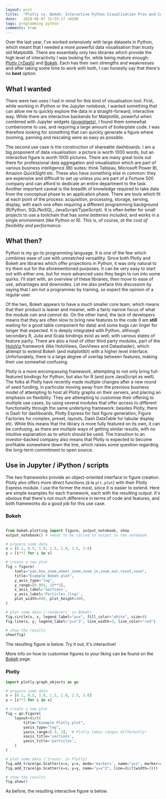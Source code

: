 ```yaml
---
layout: post
title:  "Plotly vs. Bokeh: Interactive Python Visualisation Pros and Cons"
date:   2020-06-07 15:55:17 +0100
tags: programming python
comments: true
---
```


<script src="https://cdn.bokeh.org/bokeh/release/bokeh-2.1.0.min.js" crossorigin="anonymous"></script>
<script type="text/javascript">window.PlotlyConfig = { MathJaxConfig: 'local' };</script>
<script src="https://cdn.plot.ly/plotly-latest.min.js"></script>

Over the last year, I've worked extensively with large datasets in Python, which
meant that I needed a more powerful data visualisation than trusty old
Matplotlib. There are essentially only two libraries which provide the high
level of interactivity I was looking for, while being mature enough:
[Plotly (+Dash)](https://plotly.com/) and [Bokeh](https://docs.bokeh.org/). Each
has their own strengths and weaknesses and after taking some time to work with
both, I can honestly say that there's no **best** option.

## What I wanted

There were two uses I had in mind for this kind of visualisation tool. First,
while working in iPython or the Jupyter notebook, I wanted something that can
allow me to quickly explore the data in a straight-forward, interactive way.
While there are interactive backends for Matplotlib, powerful when combined with
Jupyter widgets ([ipywidgets](https://ipywidgets.readthedocs.io)), I found them
somewhat cumbersome to use, and requiring a large amount of boilerplate code. I
was therefore looking for something that can quickly generate a figure where
zooming, panning and rescaling were as easy as possible.

The second use case is the construction of shareable dashboards. I am a big
proponent of data visualisation: a picture is worth 1000 words, but an
interactive figure is worth 1000 pictures. There are many great tools out there
for professional data aggregation and visualisation which are part of various
business intelligence (BI) suites: think Tableau, Microsoft Power BI, Amazon
QuickSight etc. These also have something else in common: they are expensive and
difficult to set up unless you are part of a Fortune 500 company and can afford
to dedicate an entire department to the task. Another important caveat is the
breadth of knowledge required to take data from the conceptual phase to an
application phase. There are tools which fit at each point of the process:
acquisition, processing, storage, serving, display, with each one often
requiring a different programming background (R/Python, SQL/NoSQL,
JavaScript/TypeScript). It is often better for small projects to use a toolchain
that has *some batteries included*, and works in a single environment (like
Python or R). This is, of course, *at the cost of flexibility and performance*.

## What then?

Python is my go-to programming language. It is one of the few which combines
ease of use with unmatched versatility. Since both Plotly and Bokeh are
libraries which offer projections in Python, it was only natural to try them out
for the aforementioned purposes. It can be very easy to start out with either
one, but for more advanced uses they begin to run into some quirks. I'll start
with, an overview of these libraries, then move to ease of use, advantages and
downsides. Let me also preface this discussion by saying that I am not a
programmer by training, so expect the opinion of a regular user.

Of the two, Bokeh appears to have a much smaller core team, which means that
their product is leaner and meaner, with a fairly narrow focus of what the
module *can* and *cannot* do. On the other hand, the lack of developers means
that they are often slow to bring new features to the code (I am **still**
waiting for a good table component for data) and some bugs can linger for longer
that expected. It is deeply integrated with Python, although secondary R, Julia
and Scala bindings exist as well, with various states of feature parity. There
are also a host of other third party modules, part of the
[HoloViz](https://holoviz.org) framework (like HoloViews, GeoViews and
Datashader), which attempt to extend Bokeh (and matplotlib!) with a higher level
interface. Unfortunately, there is a large degree of overlap between features,
making their use somewhat confusing.

Plotly is a more encompassing framework, attempting to not only bring
full-featured bindings for Python, but also for R (and pure JavaScript as well).
The folks at Plotly have recently made multiple changes after a new round of
seed funding, in particular moving away from the previous business model of
attempting to host all Plotly graphs on their servers, and placing an emphasis
on flexibility. They are attempting to customise their offering to multiple use
cases, by using several modules that offer access to different functionality
through the same underlying framework: besides Plotly, there is Dash for
dashboards, Plotly Express for fast figure generation, Figure Factories for
complex, preset, layouts, Dash DataTable for tabular display etc. While this
means that the library is more fully featured on its own, it can be confusing,
as there are multiple ways of getting similar results, with no intuitive
explanation as to which should be used. The transition to an investor-backed
company also means that Plotly is expected to become profitable somewhere down
the line, which raises some question regarding the long-term commitment to open
source.

## Use in Jupyter / iPython / scripts

The two frameworks provide an object-oriented interface to figure creation.
Plotly also offers more direct functions (à la ``plt.plot``) with their Plotly
Express module. I use the former the most, since it is easier to extend. Here
are simple examples for each framework, each with the resulting output. It's
obvious that there's not much difference in terms of code and features, and both
frameworks do a good job for this use case.

### Bokeh

``` python

from bokeh.plotting import figure, output_notebook, show
output_notebook() # needs to be called to output in the notebook

# prepare some data
x = [0.1, 0.5, 1.0, 1.5, 2.0, 2.5, 3.0]
y = [i**2 for i in x]

# create a new plot
fig = figure(
    tools="pan,box_zoom,wheel_zoom,zoom_in,zoom_out,reset,save",
    title="Example Bokeh plot",
    y_axis_type="log",
    y_range=[0.001, 10**3],
    x_axis_label='Sections',
    y_axis_label='Particles (log)',
    plot_width=600, plot_height=400,
)

# plot some data ('renderers' in Bokeh)
fig.circle(x, x, legend_label="y=x", fill_color="white", size=8)
fig.line(x, y, legend_label="y=x^2", line_width=3, line_color="red")

# show the results
show(fig)
```
The resulting figure is below. Try it out, it's interactive!
<div class="bk-root" id="214c4dff-6ee2-433f-b262-343c0a732d40" data-root-id="1821"></div>
<script type="text/javascript">
    (function() {
          var fn = function() {
            Bokeh.safely(function() {
              (function(root) {
                function embed_document(root) {
                var docs_json = '{"3106a900-e1d6-4073-a9e1-133abbc2648c":{"roots":{"references":[{"attributes":{"below":[{"id":"1832"}],"center":[{"id":"1835"},{"id":"1839"},{"id":"1867"}],"left":[{"id":"1836"}],"plot_height":400,"renderers":[{"id":"1859"},{"id":"1872"}],"title":{"id":"1822"},"toolbar":{"id":"1848"},"x_range":{"id":"1824"},"x_scale":{"id":"1828"},"y_range":{"id":"1826"},"y_scale":{"id":"1830"}},"id":"1821","subtype":"Figure","type":"Plot"},{"attributes":{},"id":"1830","type":"LogScale"},{"attributes":{},"id":"1840","type":"PanTool"},{"attributes":{"line_alpha":0.1,"line_color":"red","line_width":3,"x":{"field":"x"},"y":{"field":"y"}},"id":"1871","type":"Line"},{"attributes":{"data":{"x":[0.1,0.5,1.0,1.5,2.0,2.5,3.0],"y":[0.1,0.5,1.0,1.5,2.0,2.5,3.0]},"selected":{"id":"1880"},"selection_policy":{"id":"1881"}},"id":"1856","type":"ColumnDataSource"},{"attributes":{},"id":"1862","type":"BasicTickFormatter"},{"attributes":{"line_color":"red","line_width":3,"x":{"field":"x"},"y":{"field":"y"}},"id":"1870","type":"Line"},{"attributes":{},"id":"1843","type":"ZoomInTool"},{"attributes":{"text":"Example Bokeh plot"},"id":"1822","type":"Title"},{"attributes":{},"id":"1942","type":"UnionRenderers"},{"attributes":{},"id":"1842","type":"WheelZoomTool"},{"attributes":{"data_source":{"id":"1869"},"glyph":{"id":"1870"},"hover_glyph":null,"muted_glyph":null,"nonselection_glyph":{"id":"1871"},"selection_glyph":null,"view":{"id":"1873"}},"id":"1872","type":"GlyphRenderer"},{"attributes":{},"id":"1828","type":"LinearScale"},{"attributes":{"overlay":{"id":"1847"}},"id":"1841","type":"BoxZoomTool"},{"attributes":{"label":{"value":"y=x"},"renderers":[{"id":"1859"}]},"id":"1868","type":"LegendItem"},{"attributes":{"fill_alpha":{"value":0.1},"fill_color":{"value":"white"},"line_alpha":{"value":0.1},"line_color":{"value":"#1f77b4"},"size":{"units":"screen","value":8},"x":{"field":"x"},"y":{"field":"y"}},"id":"1858","type":"Circle"},{"attributes":{"end":1000,"start":0.001},"id":"1826","type":"Range1d"},{"attributes":{"source":{"id":"1869"}},"id":"1873","type":"CDSView"},{"attributes":{},"id":"1941","type":"Selection"},{"attributes":{"active_drag":"auto","active_inspect":"auto","active_multi":null,"active_scroll":"auto","active_tap":"auto","tools":[{"id":"1840"},{"id":"1841"},{"id":"1842"},{"id":"1843"},{"id":"1844"},{"id":"1845"},{"id":"1846"}]},"id":"1848","type":"Toolbar"},{"attributes":{},"id":"1833","type":"BasicTicker"},{"attributes":{},"id":"1846","type":"SaveTool"},{"attributes":{"bottom_units":"screen","fill_alpha":0.5,"fill_color":"lightgrey","left_units":"screen","level":"overlay","line_alpha":1.0,"line_color":"black","line_dash":[4,4],"line_width":2,"render_mode":"css","right_units":"screen","top_units":"screen"},"id":"1847","type":"BoxAnnotation"},{"attributes":{"axis":{"id":"1836"},"dimension":1,"ticker":null},"id":"1839","type":"Grid"},{"attributes":{"label":{"value":"y=x^2"},"renderers":[{"id":"1872"}]},"id":"1882","type":"LegendItem"},{"attributes":{"fill_color":{"value":"white"},"line_color":{"value":"#1f77b4"},"size":{"units":"screen","value":8},"x":{"field":"x"},"y":{"field":"y"}},"id":"1857","type":"Circle"},{"attributes":{"axis":{"id":"1832"},"ticker":null},"id":"1835","type":"Grid"},{"attributes":{"axis_label":"Particles (log)","formatter":{"id":"1864"},"ticker":{"id":"1837"}},"id":"1836","type":"LogAxis"},{"attributes":{},"id":"1844","type":"ZoomOutTool"},{"attributes":{},"id":"1880","type":"Selection"},{"attributes":{"data_source":{"id":"1856"},"glyph":{"id":"1857"},"hover_glyph":null,"muted_glyph":null,"nonselection_glyph":{"id":"1858"},"selection_glyph":null,"view":{"id":"1860"}},"id":"1859","type":"GlyphRenderer"},{"attributes":{"data":{"x":[0.1,0.5,1.0,1.5,2.0,2.5,3.0],"y":[0.010000000000000002,0.25,1.0,2.25,4.0,6.25,9.0]},"selected":{"id":"1941"},"selection_policy":{"id":"1942"}},"id":"1869","type":"ColumnDataSource"},{"attributes":{},"id":"1881","type":"UnionRenderers"},{"attributes":{},"id":"1824","type":"DataRange1d"},{"attributes":{},"id":"1845","type":"ResetTool"},{"attributes":{"items":[{"id":"1868"},{"id":"1882"}]},"id":"1867","type":"Legend"},{"attributes":{"axis_label":"Sections","formatter":{"id":"1862"},"ticker":{"id":"1833"}},"id":"1832","type":"LinearAxis"},{"attributes":{"source":{"id":"1856"}},"id":"1860","type":"CDSView"},{"attributes":{"num_minor_ticks":10},"id":"1837","type":"LogTicker"},{"attributes":{"ticker":null},"id":"1864","type":"LogTickFormatter"}],"root_ids":["1821"]},"title":"Bokeh Application","version":"2.0.2"}}';
                var render_items = [{"docid":"3106a900-e1d6-4073-a9e1-133abbc2648c","root_ids":["1821"],"roots":{"1821":"214c4dff-6ee2-433f-b262-343c0a732d40"}}];
                root.Bokeh.embed.embed_items(docs_json, render_items);
                }
                if (root.Bokeh !== undefined) {
                  embed_document(root);
                } else {
                  var attempts = 0;
                  var timer = setInterval(function(root) {
                    if (root.Bokeh !== undefined) {
                      clearInterval(timer);
                      embed_document(root);
                    } else {
                      attempts++;
                      if (attempts > 100) {
                        clearInterval(timer);
                        console.log("Bokeh: ERROR: Unable to run BokehJS code because BokehJS library is missing");
                      }
                    }
                  }, 10, root)
                }
              })(window);
            });
          };
          if (document.readyState != "loading") fn();
          else document.addEventListener("DOMContentLoaded", fn);
        })();
</script>

More info on how to customise figures to your liking can be found on the
[Bokeh](https://docs.bokeh.org/en/latest/docs/user_guide/plotting.html) page.

### Plotly

```python
import plotly.graph_objects as go

# prepare some data
x = [0.1, 0.5, 1.0, 1.5, 2.0, 2.5, 3.0]
y = [i**2 for i in x]

# create a new plot
fig = go.Figure(
    layout=dict(
        title="Example Plotly plot",
        yaxis_type="log",
        yaxis_range=[-3, 3],  # Plotly takes ranges differently!
        xaxis_title='sections',
        yaxis_title='particles',
    )
)

# plot some data ('traces' in Plotly)
fig.add_trace(go.Scatter(x=x, y=x, mode='markers', name="y=x", marker=dict(color='royalblue', size=8)))
fig.add_trace(go.Scatter(x=x, y=y, name="y=x^2", line=dict(width=3)))

# show the results
fig.show()
```
As before, the resulting interactive figure is below.

<div id="66c1cdad-5716-4bd6-8dc6-a27c73f6dd07" class="plotly-graph-div" style="height:100%; width:100%;"></div>
<script type="text/javascript">
    window.PLOTLYENV = window.PLOTLYENV || {};
    if (document.getElementById("66c1cdad-5716-4bd6-8dc6-a27c73f6dd07")) {
        Plotly.newPlot(
            '66c1cdad-5716-4bd6-8dc6-a27c73f6dd07',
            [{ "marker": { "color": "royalblue", "size": 8 }, "mode": "markers", "name": "y=x", "type": "scatter", "x": [0.1, 0.5, 1.0, 1.5, 2.0, 2.5, 3.0], "y": [0.1, 0.5, 1.0, 1.5, 2.0, 2.5, 3.0] }, { "line": { "width": 3 }, "name": "y=x^2", "type": "scatter", "x": [0.1, 0.5, 1.0, 1.5, 2.0, 2.5, 3.0], "y": [0.010000000000000002, 0.25, 1.0, 2.25, 4.0, 6.25, 9.0] }],
            { "template": { "data": { "bar": [{ "error_x": { "color": "#2a3f5f" }, "error_y": { "color": "#2a3f5f" }, "marker": { "line": { "color": "#E5ECF6", "width": 0.5 } }, "type": "bar" }], "barpolar": [{ "marker": { "line": { "color": "#E5ECF6", "width": 0.5 } }, "type": "barpolar" }], "carpet": [{ "aaxis": { "endlinecolor": "#2a3f5f", "gridcolor": "white", "linecolor": "white", "minorgridcolor": "white", "startlinecolor": "#2a3f5f" }, "baxis": { "endlinecolor": "#2a3f5f", "gridcolor": "white", "linecolor": "white", "minorgridcolor": "white", "startlinecolor": "#2a3f5f" }, "type": "carpet" }], "choropleth": [{ "colorbar": { "outlinewidth": 0, "ticks": "" }, "type": "choropleth" }], "contour": [{ "colorbar": { "outlinewidth": 0, "ticks": "" }, "colorscale": [[0.0, "#0d0887"], [0.1111111111111111, "#46039f"], [0.2222222222222222, "#7201a8"], [0.3333333333333333, "#9c179e"], [0.4444444444444444, "#bd3786"], [0.5555555555555556, "#d8576b"], [0.6666666666666666, "#ed7953"], [0.7777777777777778, "#fb9f3a"], [0.8888888888888888, "#fdca26"], [1.0, "#f0f921"]], "type": "contour" }], "contourcarpet": [{ "colorbar": { "outlinewidth": 0, "ticks": "" }, "type": "contourcarpet" }], "heatmap": [{ "colorbar": { "outlinewidth": 0, "ticks": "" }, "colorscale": [[0.0, "#0d0887"], [0.1111111111111111, "#46039f"], [0.2222222222222222, "#7201a8"], [0.3333333333333333, "#9c179e"], [0.4444444444444444, "#bd3786"], [0.5555555555555556, "#d8576b"], [0.6666666666666666, "#ed7953"], [0.7777777777777778, "#fb9f3a"], [0.8888888888888888, "#fdca26"], [1.0, "#f0f921"]], "type": "heatmap" }], "heatmapgl": [{ "colorbar": { "outlinewidth": 0, "ticks": "" }, "colorscale": [[0.0, "#0d0887"], [0.1111111111111111, "#46039f"], [0.2222222222222222, "#7201a8"], [0.3333333333333333, "#9c179e"], [0.4444444444444444, "#bd3786"], [0.5555555555555556, "#d8576b"], [0.6666666666666666, "#ed7953"], [0.7777777777777778, "#fb9f3a"], [0.8888888888888888, "#fdca26"], [1.0, "#f0f921"]], "type": "heatmapgl" }], "histogram": [{ "marker": { "colorbar": { "outlinewidth": 0, "ticks": "" } }, "type": "histogram" }], "histogram2d": [{ "colorbar": { "outlinewidth": 0, "ticks": "" }, "colorscale": [[0.0, "#0d0887"], [0.1111111111111111, "#46039f"], [0.2222222222222222, "#7201a8"], [0.3333333333333333, "#9c179e"], [0.4444444444444444, "#bd3786"], [0.5555555555555556, "#d8576b"], [0.6666666666666666, "#ed7953"], [0.7777777777777778, "#fb9f3a"], [0.8888888888888888, "#fdca26"], [1.0, "#f0f921"]], "type": "histogram2d" }], "histogram2dcontour": [{ "colorbar": { "outlinewidth": 0, "ticks": "" }, "colorscale": [[0.0, "#0d0887"], [0.1111111111111111, "#46039f"], [0.2222222222222222, "#7201a8"], [0.3333333333333333, "#9c179e"], [0.4444444444444444, "#bd3786"], [0.5555555555555556, "#d8576b"], [0.6666666666666666, "#ed7953"], [0.7777777777777778, "#fb9f3a"], [0.8888888888888888, "#fdca26"], [1.0, "#f0f921"]], "type": "histogram2dcontour" }], "mesh3d": [{ "colorbar": { "outlinewidth": 0, "ticks": "" }, "type": "mesh3d" }], "parcoords": [{ "line": { "colorbar": { "outlinewidth": 0, "ticks": "" } }, "type": "parcoords" }], "pie": [{ "automargin": true, "type": "pie" }], "scatter": [{ "marker": { "colorbar": { "outlinewidth": 0, "ticks": "" } }, "type": "scatter" }], "scatter3d": [{ "line": { "colorbar": { "outlinewidth": 0, "ticks": "" } }, "marker": { "colorbar": { "outlinewidth": 0, "ticks": "" } }, "type": "scatter3d" }], "scattercarpet": [{ "marker": { "colorbar": { "outlinewidth": 0, "ticks": "" } }, "type": "scattercarpet" }], "scattergeo": [{ "marker": { "colorbar": { "outlinewidth": 0, "ticks": "" } }, "type": "scattergeo" }], "scattergl": [{ "marker": { "colorbar": { "outlinewidth": 0, "ticks": "" } }, "type": "scattergl" }], "scattermapbox": [{ "marker": { "colorbar": { "outlinewidth": 0, "ticks": "" } }, "type": "scattermapbox" }], "scatterpolar": [{ "marker": { "colorbar": { "outlinewidth": 0, "ticks": "" } }, "type": "scatterpolar" }], "scatterpolargl": [{ "marker": { "colorbar": { "outlinewidth": 0, "ticks": "" } }, "type": "scatterpolargl" }], "scatterternary": [{ "marker": { "colorbar": { "outlinewidth": 0, "ticks": "" } }, "type": "scatterternary" }], "surface": [{ "colorbar": { "outlinewidth": 0, "ticks": "" }, "colorscale": [[0.0, "#0d0887"], [0.1111111111111111, "#46039f"], [0.2222222222222222, "#7201a8"], [0.3333333333333333, "#9c179e"], [0.4444444444444444, "#bd3786"], [0.5555555555555556, "#d8576b"], [0.6666666666666666, "#ed7953"], [0.7777777777777778, "#fb9f3a"], [0.8888888888888888, "#fdca26"], [1.0, "#f0f921"]], "type": "surface" }], "table": [{ "cells": { "fill": { "color": "#EBF0F8" }, "line": { "color": "white" } }, "header": { "fill": { "color": "#C8D4E3" }, "line": { "color": "white" } }, "type": "table" }] }, "layout": { "annotationdefaults": { "arrowcolor": "#2a3f5f", "arrowhead": 0, "arrowwidth": 1 }, "coloraxis": { "colorbar": { "outlinewidth": 0, "ticks": "" } }, "colorscale": { "diverging": [[0, "#8e0152"], [0.1, "#c51b7d"], [0.2, "#de77ae"], [0.3, "#f1b6da"], [0.4, "#fde0ef"], [0.5, "#f7f7f7"], [0.6, "#e6f5d0"], [0.7, "#b8e186"], [0.8, "#7fbc41"], [0.9, "#4d9221"], [1, "#276419"]], "sequential": [[0.0, "#0d0887"], [0.1111111111111111, "#46039f"], [0.2222222222222222, "#7201a8"], [0.3333333333333333, "#9c179e"], [0.4444444444444444, "#bd3786"], [0.5555555555555556, "#d8576b"], [0.6666666666666666, "#ed7953"], [0.7777777777777778, "#fb9f3a"], [0.8888888888888888, "#fdca26"], [1.0, "#f0f921"]], "sequentialminus": [[0.0, "#0d0887"], [0.1111111111111111, "#46039f"], [0.2222222222222222, "#7201a8"], [0.3333333333333333, "#9c179e"], [0.4444444444444444, "#bd3786"], [0.5555555555555556, "#d8576b"], [0.6666666666666666, "#ed7953"], [0.7777777777777778, "#fb9f3a"], [0.8888888888888888, "#fdca26"], [1.0, "#f0f921"]] }, "colorway": ["#636efa", "#EF553B", "#00cc96", "#ab63fa", "#FFA15A", "#19d3f3", "#FF6692", "#B6E880", "#FF97FF", "#FECB52"], "font": { "color": "#2a3f5f" }, "geo": { "bgcolor": "white", "lakecolor": "white", "landcolor": "#E5ECF6", "showlakes": true, "showland": true, "subunitcolor": "white" }, "hoverlabel": { "align": "left" }, "hovermode": "closest", "mapbox": { "style": "light" }, "paper_bgcolor": "white", "plot_bgcolor": "#E5ECF6", "polar": { "angularaxis": { "gridcolor": "white", "linecolor": "white", "ticks": "" }, "bgcolor": "#E5ECF6", "radialaxis": { "gridcolor": "white", "linecolor": "white", "ticks": "" } }, "scene": { "xaxis": { "backgroundcolor": "#E5ECF6", "gridcolor": "white", "gridwidth": 2, "linecolor": "white", "showbackground": true, "ticks": "", "zerolinecolor": "white" }, "yaxis": { "backgroundcolor": "#E5ECF6", "gridcolor": "white", "gridwidth": 2, "linecolor": "white", "showbackground": true, "ticks": "", "zerolinecolor": "white" }, "zaxis": { "backgroundcolor": "#E5ECF6", "gridcolor": "white", "gridwidth": 2, "linecolor": "white", "showbackground": true, "ticks": "", "zerolinecolor": "white" } }, "shapedefaults": { "line": { "color": "#2a3f5f" } }, "ternary": { "aaxis": { "gridcolor": "white", "linecolor": "white", "ticks": "" }, "baxis": { "gridcolor": "white", "linecolor": "white", "ticks": "" }, "bgcolor": "#E5ECF6", "caxis": { "gridcolor": "white", "linecolor": "white", "ticks": "" } }, "title": { "x": 0.05 }, "xaxis": { "automargin": true, "gridcolor": "white", "linecolor": "white", "ticks": "", "title": { "standoff": 15 }, "zerolinecolor": "white", "zerolinewidth": 2 }, "yaxis": { "automargin": true, "gridcolor": "white", "linecolor": "white", "ticks": "", "title": { "standoff": 15 }, "zerolinecolor": "white", "zerolinewidth": 2 } } }, "title": { "text": "Example Plotly plot" }, "xaxis": { "title": { "text": "Sections" } }, "yaxis": { "range": [-3, 3], "title": { "text": "Particles (log)" }, "type": "log" } },
            { "responsive": true }
        )
    };
</script>

More info on how to customise figures to your liking can be found on the
[Plotly](https://plotly.com/python/) page.

## Use as a dashboard

When it comes to using either Bokeh or Plotly in a hosted dashboard, it is
useful to understand some of the *under-the-hood* concepts. Both frameworks are
based on a producer-consumer architecture communicating over JSON. What this
means is that the Python (or R, or Julia...) part of the framework runs on the
server, and generates JSON objects, which are then passed to a JavaScript
library running browser-side. This library, `plotly.js` (a `D3.js` wrapper) or
`bokeh.js` respectively, takes care of displaying the data in the browser. In
most cases, no JS knowledge is necessary in order to use their capabilities.
Bokeh tends to have more layers of abstraction then Plotly between the Python
objects and the underlying data structure, because it *attempts to keep the two
in sync*.

It is also the case that both frameworks integrate with an existing Python-based
web server which takes care of the nitty-gritty networking:
[Flask](https://flask.palletsprojects.com/) for Plotly and
[Tornado](https://www.tornadoweb.org/en/stable/) for Bokeh. Similarly, knowledge
of the inner workings of these servers is not required, unless you plan to
heavily customize the application. It should be noted however that the Bokeh
backend, Tornado, operates over WebSockets. This means that communication
between server and client is done on a continuously connected "pipe", meaning
it's faster, asynchronous and with less overhead, allowing Bokeh apps to be more
feature-rich in terms of interactivity. On the other hand, the Plotly backend,
Flask, is a [WSGI](https://wsgi.readthedocs.io/en/latest/) microframework, which
is configured out of the box to be synchronous. Plotly dashboards can't easily
save intermediary calculations for example.


### Plotly

When it comes to Plotly, the dashboard functionality is handled by the
complementary [Dash library](https://dash.plotly.com/). In the code, a global
`app` object is created, which is then accessed through properties such as
`app.layout` and `app.callback`. Writing apps in Dash is as declarative as
creating figures in Plotly, with the app layout composed by nested dictionaries
which end up resembling HTML in organisation. Interactivity is handled through
annotated callback functions, which specify objects as `Inputs` and `Outputs`
e.g. when a button is pressed (`Input`) a figure output is changed to become
logarithmic (`Output`). The model is easy to understand and to start with.
A basic example takes the form of:

```python
import dash
import dash_core_components as dcc
import dash_html_components as html

# The global app object
app = dash.Dash(__name__)

# The layout, including figures
app.layout = html.Div(children=[
    html.H1(children='Hello'),
    html.Div(id='my-div', children='Your text will go here!'),
    dcc.Input(id='my-id', value='initial value', type='text'),
    dcc.Graph(
        id='example-graph',
        figure={
            'data': [
                {'x': [1, 2, 3], 'y': [4, 1, 2], 'type': 'bar', 'name': 'A'},
                {'x': [1, 2, 3], 'y': [2, 4, 5], 'type': 'bar', 'name': 'B'},
            ],
            'layout': {
                'title': 'Dash Data Visualization'
            }
        }
    )
])

# Callbacks
@app.callback(
    Output(component_id='my-div', component_property='children'),
    [Input(component_id='my-id', component_property='value')]
)
def update_div(input_value):
    return 'You entered "{}"'.format(input_value)

if __name__ == '__main__':
    app.run_server(debug=True)
```

And can be run directly as ``python app.py``.

### Bokeh

The
[Bokeh server](https://docs.bokeh.org/en/latest/docs/user_guide/server.html) is
slightly more difficult to get started with. In Bokeh terminology a similar
global object (a *current document*, or *curdoc*) is created, to which multiple
python *roots* can be added, where each root is a figure or complex layout. To
fully understand the model it helps to know that in the end, an HTML template is
populated with the *roots*, and becomes the *curdoc*. Callbacks are pure Python
functions, and do not have to be specially marked, just attached to specific triggers
such as buttons. A very simple example is as follows:

```python
from random import random

from bokeh.layouts import column
from bokeh.models import Button
from bokeh.plotting import figure, curdoc

# create a plot and style its properties
p = figure()
# add a text renderer to our plot (no data yet)
r = p.text(x=[0, 100], y=[0, 100], text=['start', 'end'])
# store a link to the plot data
ds = r.data_source

# create a callback that will add a number in a random location
def callback():
    new_data = {}
    new_data['x'] = ds.data['x'] + [random()*70 + 15]
    new_data['y'] = ds.data['y'] + [random()*70 + 15]
    new_data['text'] = ds.data['text'] + [str(random())]
    ds.data = new_data

# add a button widget and configure with the call back
button = Button(label="Press Me")
button.on_click(callback)

# put the button and plot in a layout and add to the document
curdoc().add_root(column(button, p))
```

Which should be run with the Bokeh server as ``bokeh serve app.py``.

### Complex dashboards

I've built applications using either Dash or the Bokeh Server. For a working
example of a complex Bokeh application, check out my dashboard exploring
potential gas separation materials from the NIST database
[here](https://separation-explorer.herokuapp.com/), and its
[source](https://github.com/pauliacomi/separation-explorer). For an example of
how to use Plotly to create a dashboard, have a look at
[this overview](https://vortexplorer.herokuapp.com/) of heavy metal albums, as
well as its own [source](https://github.com/pauliacomi/vortexplorer).

## Strengths and weaknesses

### Plot features

For 2D data, both frameworks can deal well with scatter, line, bar and map
charts, as well as many other domain-specific figures. Interactivity is superb,
with simple and intuitive motions to pan, zoom, rescale etc. The ability to
hover over the data to get detailed information is also standard for the two.
One Bokeh-specific feature that it allows for some inherent data
transformations, such as adding jitter to crowded plots, although these can be
implemented in Plotly manually with some data treatment.

On the other hand Bokeh has no inherent 3D graphing functionality, and it is
here where Plotly takes the lead. It can generate complicated 3D scatter and
surface plots that make it invaluable for exploratory tasks like principal
component analysis. Combined with the fact that Plotly has more types of graphs
available out of the box (although they are only useful in very specific
fields), it comes out ahead.

**Winner: Plotly**

### Ease of learning and use

As seen above, generating figures with either library is quite similar. However,
with the recent introduction of
[Plotly Express](https://plotly.com/python/plotly-express/), one-line plotting
with Plotly from a Pandas DataFrame can be as easy and terse as what is offered
by Seaborn.

```python
import plotly.express as px
fig = px.scatter(df, x="sepal_width", y="sepal_length")
fig.show()
```

However, like with Matplotlib, I have found that styling graphs for exactly what
you want with either Bokeh or Plotly can be quite tedious. The fact that the
functions and properties seem to follow per-case naming bases, means that
keeping an open browser tab to the online reference, or repeatedly calling
`help()`, is going to be the norm. What is the, code examples given in either
documentation often use completely different method calls and coding styles,
meaning that the learning curve can be steep. It used to be the case that
documentation for Bokeh was quite incomplete, but recent updates addressed that,
so now it is at a similar level for both libraries.

**Winner: Plotly, but only by a small margin.**

### Data handling

While both libraries can easily take lists, arrays and DataFrames as data, a key
feature of Bokeh comes in the form of a ``ColumnDataSource``, a custom data
storage class which can be considered somewhere between a ``pandas.DataFrame``
and a ``dict``. It can be passed to multiple graphs, which results in a shared
dataset, linked between all visualisations. What is more, data contained within
can be easily appended or patched, making dashboards which rely on very large
datasets much quicker to update. On the other hand, the same ColumnDataSource
forces you to adopt a set format for your data, with equal length columns, and
means that you lose some of the methods of a real DataFrame. However, I found
this to be a small price to pay for the resulting features.

```python
from bokeh.layouts import gridplot
from bokeh.plotting import figure, show
from bokeh.models import ColumnDataSource

source = ColumnDataSource(
    data={
        'x_values': [1, 2, 3, 4, 5],
        'y_values': [6, 7, 2, 3, 6],
        'z_values': [5, 4, 3, 2, 1],
})

f1 = figure()
f1.circle(x='x_values', y='y_values', source=source)
f2 = figure()
f2.line(x='x_values', y='z_values', source=source)

show(gridplot([[f1, f2]]))
```

Plotly is able to similarly take dictionaries, lists and DataFrames, but there
are no easy ways to connect graphs to the same underlying dataset. On the other
hand, it has a deeper integration with DataFrames, allowing syntactic sugar such
as automatic plot generation or data selection.

**Winner: Bokeh**

### Dashboard interactions

The biggest downside of Dash is the handling of user state. As it stands, all
requests are stateless
[by default](https://dash.plotly.com/sharing-data-between-callbacks). If you
have to do an expensive computation, and the user then desires the data to be
changed to a logarithmic format the only options are:

    - to repeat the entire computation
    - store all data in the user's browser, then send it back when a change is required
    - use files or in-memory databases (such as Redis) to cache data

Neither option is both efficient or simple to implement. On the other hand, due
to Tornado's WebSockets, Bokeh allows for constantly-connected sessions and can
be easily used for multiple back and forth interactions.

**Winner: Bokeh**

### Server, widgets and integrations

Several components are provided by both frameworks by default to make
interactions simple to implement such as buttons, sliders, radio buttons,
dropdowns, text input, tables and much more. The Plotly components tend to be
slightly more refined out of the box, but both do the job just fine.

Plotly benefits by an extensive debug layer on both the browser and Python side,
which attempts to provide verbose details if something goes wrong and reload the
application on any code change. I found this to be a mixed bag, as it can be
equally helpful and annoying. Your mileage may vary.

Finally, both servers allow for the option to override the default HTML, CSS and
JS that is loaded in the final application, making it possible to use standard
web components and cohesively theme your app. I found that HTML templates were
easier to specify with Bokeh, being part of the dashboard folder structure.
However, since the layout capabilities are much more advanced in Plotly/Dash,
it's less likely to be needed.

**Winner: Both**

## Conclusion

As we've seen, both Plotly and Bokeh can be powerful tools in their own right,
although they come with their own quirks and challenges. If I want something
quick to use in the Jupyter notebook, I would reach to the new Plotly Express
framework. For the construction of a complex dashboard, necessitating observing
the same underlying data set, perhaps with some lengthy calculations thrown in
that need to conserve user state, Bokeh is the likelier choice.



